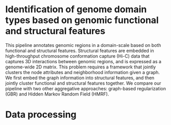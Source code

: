 # Identification of genome domain types based on genomic functional and structural features

This pipeline annotates genomic regions in a domain-scale based on both functional and structural features. Structural features are embedded in
high-throughput chromosome conformation capture (Hi-C) data that captures 3D interactions between genomic regions, and is expressed as a 
genome-wide 2D matrix. This problem requires a framework that jointly clusters the node attributes and neighborhood information given a graph. We first 
embed the graph information into structural features, and then jointly cluster functional and structural features together. We compare our pipeline
with two other aggregative approaches: graph-based regularization (GBR) and Hidden Markov Random Field (HMRF). 

# Data processing
